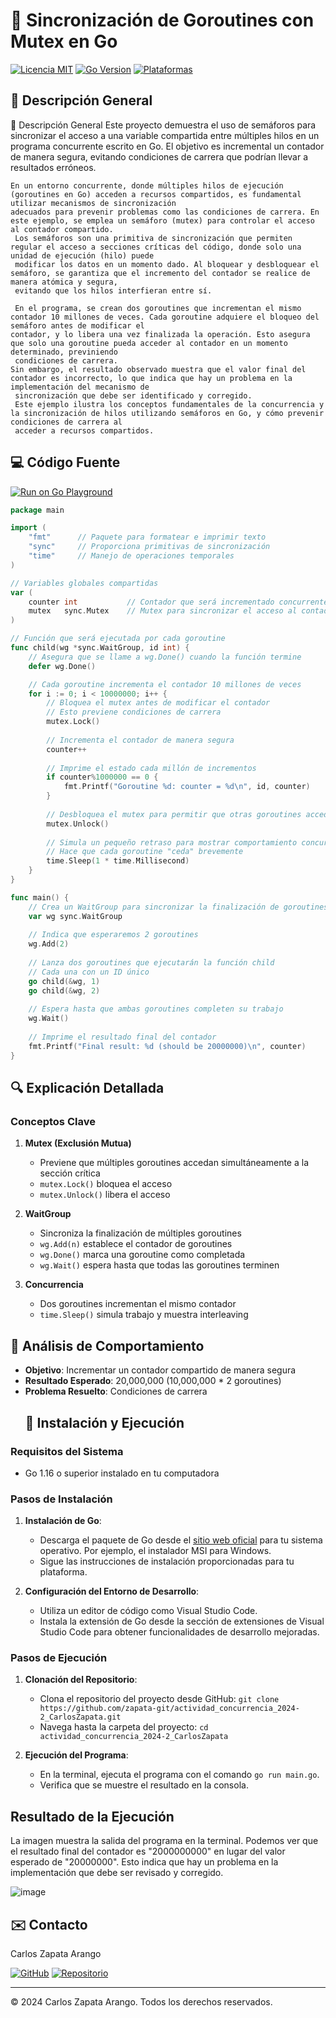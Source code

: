# 🧵 Sincronización de Goroutines con Mutex en Go

[![Licencia MIT](https://img.shields.io/badge/Licencia-MIT-green.svg)](https://opensource.org/licenses/MIT)
[![Go Version](https://img.shields.io/badge/Go-1.16+-blue.svg)](https://golang.org/)
[![Plataformas](https://img.shields.io/badge/Plataformas-Linux%20%7C%20macOS%20%7C%20Windows-orange.svg)]()

## 🎯 Descripción General
🎯 Descripción General
    Este proyecto demuestra el uso de semáforos para sincronizar el acceso a una variable compartida entre múltiples hilos en un programa concurrente escrito en Go. El         objetivo es incremental un contador de manera segura, evitando condiciones de carrera que podrían llevar a resultados erróneos.

    En un entorno concurrente, donde múltiples hilos de ejecución (goroutines en Go) acceden a recursos compartidos, es fundamental utilizar mecanismos de sincronización 
    adecuados para prevenir problemas como las condiciones de carrera. En este ejemplo, se emplea un semáforo (mutex) para controlar el acceso al contador compartido.
     Los semáforos son una primitiva de sincronización que permiten regular el acceso a secciones críticas del código, donde solo una unidad de ejecución (hilo) puede 
     modificar los datos en un momento dado. Al bloquear y desbloquear el semáforo, se garantiza que el incremento del contador se realice de manera atómica y segura, 
     evitando que los hilos interfieran entre sí.

     En el programa, se crean dos goroutines que incrementan el mismo contador 10 millones de veces. Cada goroutine adquiere el bloqueo del semáforo antes de modificar el 
    contador, y lo libera una vez finalizada la operación. Esto asegura que solo una goroutine pueda acceder al contador en un momento determinado, previniendo 
     condiciones de carrera.
    Sin embargo, el resultado observado muestra que el valor final del contador es incorrecto, lo que indica que hay un problema en la implementación del mecanismo de 
     sincronización que debe ser identificado y corregido.
     Este ejemplo ilustra los conceptos fundamentales de la concurrencia y la sincronización de hilos utilizando semáforos en Go, y cómo prevenir condiciones de carrera al 
     acceder a recursos compartidos.


## 💻 Código Fuente
[![Run on Go Playground](https://img.shields.io/badge/Run%20on-Go%20Playground-blue?style=for-the-badge&logo=go)](https://go.dev/play/p/FD2NO6B8uOU)

```go
package main

import (
    "fmt"      // Paquete para formatear e imprimir texto
    "sync"     // Proporciona primitivas de sincronización
    "time"     // Manejo de operaciones temporales
)

// Variables globales compartidas
var (
    counter int           // Contador que será incrementado concurrentemente
    mutex   sync.Mutex    // Mutex para sincronizar el acceso al contador
)

// Función que será ejecutada por cada goroutine
func child(wg *sync.WaitGroup, id int) {
    // Asegura que se llame a wg.Done() cuando la función termine
    defer wg.Done()

    // Cada goroutine incrementa el contador 10 millones de veces
    for i := 0; i < 10000000; i++ {
        // Bloquea el mutex antes de modificar el contador
        // Esto previene condiciones de carrera
        mutex.Lock()
        
        // Incrementa el contador de manera segura
        counter++
        
        // Imprime el estado cada millón de incrementos
        if counter%1000000 == 0 {
            fmt.Printf("Goroutine %d: counter = %d\n", id, counter)
        }
        
        // Desbloquea el mutex para permitir que otras goroutines accedan
        mutex.Unlock()
        
        // Simula un pequeño retraso para mostrar comportamiento concurrente
        // Hace que cada goroutine "ceda" brevemente
        time.Sleep(1 * time.Millisecond)
    }
}

func main() {
    // Crea un WaitGroup para sincronizar la finalización de goroutines
    var wg sync.WaitGroup
    
    // Indica que esperaremos 2 goroutines
    wg.Add(2)
    
    // Lanza dos goroutines que ejecutarán la función child
    // Cada una con un ID único
    go child(&wg, 1)
    go child(&wg, 2)
    
    // Espera hasta que ambas goroutines completen su trabajo
    wg.Wait()
    
    // Imprime el resultado final del contador
    fmt.Printf("Final result: %d (should be 20000000)\n", counter)
}
```

## 🔍 Explicación Detallada

### Conceptos Clave
1. **Mutex (Exclusión Mutua)**
   - Previene que múltiples goroutines accedan simultáneamente a la sección crítica
   - `mutex.Lock()` bloquea el acceso
   - `mutex.Unlock()` libera el acceso

2. **WaitGroup**
   - Sincroniza la finalización de múltiples goroutines
   - `wg.Add(n)` establece el contador de goroutines
   - `wg.Done()` marca una goroutine como completada
   - `wg.Wait()` espera hasta que todas las goroutines terminen

3. **Concurrencia**
   - Dos goroutines incrementan el mismo contador
   - `time.Sleep()` simula trabajo y muestra interleaving

## 🧪 Análisis de Comportamiento

- **Objetivo**: Incrementar un contador compartido de manera segura
- **Resultado Esperado**: 20,000,000 (10,000,000 * 2 goroutines)
- **Problema Resuelto**: Condiciones de carrera
  ## 🚀 Instalación y Ejecución

### Requisitos del Sistema
- Go 1.16 o superior instalado en tu computadora

### Pasos de Instalación

1. **Instalación de Go**:
   - Descarga el paquete de Go desde el [sitio web oficial](https://golang.org/dl/) para tu sistema operativo. Por ejemplo, el instalador MSI para Windows.
   - Sigue las instrucciones de instalación proporcionadas para tu plataforma.

2. **Configuración del Entorno de Desarrollo**:
   - Utiliza un editor de código como Visual Studio Code.
   - Instala la extensión de Go desde la sección de extensiones de Visual Studio Code para obtener funcionalidades de desarrollo mejoradas.

### Pasos de Ejecución

1. **Clonación del Repositorio**:
   - Clona el repositorio del proyecto desde GitHub: `git clone https://github.com/zapata-git/actividad_concurrencia_2024-2_CarlosZapata.git`
   - Navega hasta la carpeta del proyecto: `cd actividad_concurrencia_2024-2_CarlosZapata`

2. **Ejecución del Programa**:
   - En la terminal, ejecuta el programa con el comando `go run main.go`.
   - Verifica que se muestre el resultado en la consola.

## Resultado de la Ejecución

La imagen muestra la salida del programa en la terminal. Podemos ver que el resultado final del contador es "2000000000" en lugar del valor esperado de "20000000". Esto indica que hay un problema en la implementación que debe ser revisado y corregido.

![image](https://github.com/user-attachments/assets/8981773b-3fba-4325-af2e-4ab2527482ba)


## ✉️ Contacto
Carlos Zapata Arango

[![GitHub](https://img.shields.io/badge/GitHub-zapata--git-blue?style=for-the-badge&logo=github)](https://github.com/zapata-git)
[![Repositorio](https://img.shields.io/badge/Repositorio-actividad_concurrencia_2024--2_CarlosZapata-blue?style=for-the-badge&logo=github)](https://github.com/zapata-git/actividad_concurrencia_2024-2_CarlosZapata)

---
© 2024 Carlos Zapata Arango. Todos los derechos reservados.
